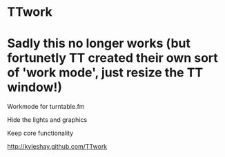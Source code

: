 TTwork
======

Sadly this no longer works (but fortunetly TT created their own sort of 'work mode', just resize the TT window!)
======

Workmode for turntable.fm

Hide the lights and graphics

Keep core functionality

http://kyleshay.github.com/TTwork

